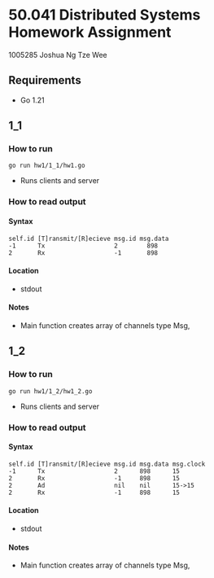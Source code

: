 # 50.041 Distributed Systems Homework Assignment
1005285 Joshua Ng Tze Wee 

## Requirements
- Go 1.21
## 1_1

### How to run
```
go run hw1/1_1/hw1.go
```
- Runs clients and server

### How to read output
#### Syntax
```
self.id [T]ransmit/[R]ecieve msg.id msg.data 
-1      Tx                   2        898
2       Rx                   -1       898
```
#### Location
- stdout
#### Notes
- Main function creates array of channels type Msg, 

## 1_2

### How to run
```
go run hw1/1_2/hw1_2.go
```
- Runs clients and server

### How to read output
#### Syntax
```
self.id [T]ransmit/[R]ecieve msg.id msg.data msg.clock
-1      Tx                   2      898      15
2       Rx                   -1     898      15
2       Ad                   nil    nil      15->15
2       Rx                   -1     898      15
```
#### Location
- stdout
#### Notes
- Main function creates array of channels type Msg, 